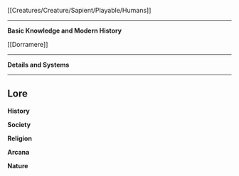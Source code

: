 
 [[Creatures/Creature/Sapient/Playable/Humans]]

----
**Basic Knowledge and Modern History**


[[Dorramere]]


---
**Details and Systems**


----
**Lore** 
---
**History**


**Society**


**Religion**


**Arcana**


**Nature**
